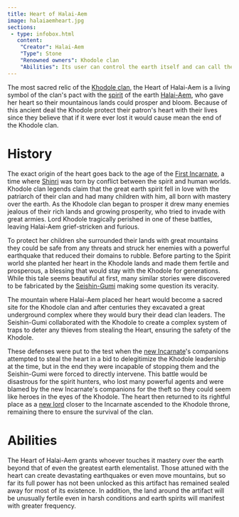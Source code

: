 ```yaml
---
title: Heart of Halai-Aem
image: halaiaemheart.jpg
sections:
 - type: infobox.html
   content:
    "Creator": Halai-Aem
    "Type": Stone
    "Renowned owners": Khodole clan
    "Abilities": Its user can control the earth itself and can call the power of Halai-Aem to gain powerful blessings or inflict her wrath on their enemies
---
```


The most sacred relic of the [Khodole clan](https://raldamain.com/en/ideas/factions/khodoleclan.html), the Heart of Halai-Aem is a living symbol of the clan's pact with the [spirit](https://raldamain.com/en/creatures/superior%20beings/primal%20spirits/shinri) of the earth [Halai-Aem](https://raldamain.com/en/creatures/superior%20beings/primal%20spirits/shinri/halaiaem.html), who gave her heart so their mountainous lands could prosper and bloom. Because of this ancient deal the Khodole protect their patron's heart with their lives since they believe that if it were ever lost it would cause mean the end of the Khodole clan.

# History

The exact origin of the heart goes back to the age of the [First Incarnate](https://raldamain.com/en/characters/age%20of%20succesion/firstincarnate.html), a time where [Shinri](https://raldamain.com/en/locations/natural/shinri%20region.html) was torn by conflict between the spirit and human worlds. Khodole clan legends claim that the great earth spirit fell in love with the patriarch of their clan and had many children with him, all born with mastery over the earth. As the Khodole clan began to prosper it drew many enemies jealous of their rich lands and growing prosperity, who tried to invade with great armies. Lord Khodole tragically perished in one of these battles, leaving Halai-Aem grief-stricken and furious. 

To protect her children she surrounded their lands with great mountains they could be safe from any threats and struck her enemies with a powerful earthquake that reduced their domains to rubble. Before parting to the Spirit world she planted her heart in the Khodole lands and made them fertile and prosperous, a blessing that would stay with the Khodole for generations. While this tale seems beautiful at first, many similar stories were discovered to be fabricated by the [Seishin-Gumi](https://raldamain.com/en/ideas/factions/seishingumi.html) making some question its veracity.

The mountain where Halai-Aem placed her heart would become a sacred site for the Khodole clan and after centuries they excavated a great underground complex where they would bury their dead clan leaders. The Seishin-Gumi collaborated with the Khodole to create a complex system of traps to deter any thieves from stealing the Heart, ensuring the safety of the Khodole. 

These defenses were put to the test when the [new Incarnate](https://raldamain.com/en/characters/age%20of%20heresy/seigo.html)'s companions attempted to steal the heart in a bid to delegitimize the Khodole leadership at the time, but in the end they were incapable of stopping them and the Seishin-Gumi were forced to directly intervene. This battle would be disastrous for the spirit hunters, who lost many powerful agents and were blamed by the new Incarnate's companions for the theft so they could seem like heroes in the eyes of the Khodole. The heart then returned to its rightful place as a [new lord](https://raldamain.com/en/characters/age%20of%20heresy/chodao.html) closer to the Incarnate ascended to the Khodole throne, remaining there to ensure the survival of the clan.

# Abilities

The Heart of Halai-Aem grants whoever touches it mastery over the earth beyond that of even the greatest earth elementalist. Those attuned with the heart can create devastating earthquakes or even move mountains, but so far its full power has not been unlocked as this artifact has remained sealed away for most of its existence. In addition, the land around the artifact will be unusually fertile even in harsh conditions and earth spirits will manifest with greater frequency.
